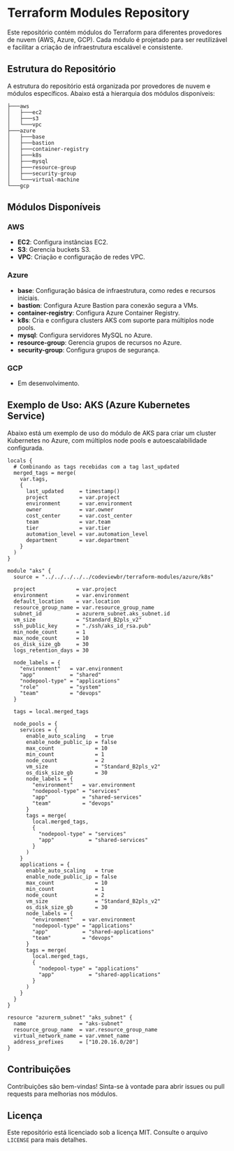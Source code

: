 
# Terraform Modules Repository

Este repositório contém módulos do Terraform para diferentes provedores de nuvem (AWS, Azure, GCP). Cada módulo é projetado para ser reutilizável e facilitar a criação de infraestrutura escalável e consistente.

## Estrutura do Repositório

A estrutura do repositório está organizada por provedores de nuvem e módulos específicos. Abaixo está a hierarquia dos módulos disponíveis:

```
├───aws
│   ├───ec2
│   ├───s3
│   └───vpc
├───azure
│   ├───base
│   ├───bastion
│   ├───container-registry
│   ├───k8s
│   ├───mysql
│   ├───resource-group
│   ├───security-group
│   └───virtual-machine
└───gcp
```

## Módulos Disponíveis

### AWS
- **EC2**: Configura instâncias EC2.
- **S3**: Gerencia buckets S3.
- **VPC**: Criação e configuração de redes VPC.

### Azure
- **base**: Configuração básica de infraestrutura, como redes e recursos iniciais.
- **bastion**: Configura Azure Bastion para conexão segura a VMs.
- **container-registry**: Configura Azure Container Registry.
- **k8s**: Cria e configura clusters AKS com suporte para múltiplos node pools.
- **mysql**: Configura servidores MySQL no Azure.
- **resource-group**: Gerencia grupos de recursos no Azure.
- **security-group**: Configura grupos de segurança.

### GCP
- Em desenvolvimento.

## Exemplo de Uso: AKS (Azure Kubernetes Service)

Abaixo está um exemplo de uso do módulo de AKS para criar um cluster Kubernetes no Azure, com múltiplos node pools e autoescalabilidade configurada.

```hcl
locals {
  # Combinando as tags recebidas com a tag last_updated
  merged_tags = merge(
    var.tags,
    {
      last_updated     = timestamp()
      project          = var.project
      environment      = var.environment
      owner            = var.owner
      cost_center      = var.cost_center
      team             = var.team
      tier             = var.tier
      automation_level = var.automation_level
      department       = var.department
    }
  )
}

module "aks" {
  source = "../../../../../codeviewbr/terraform-modules/azure/k8s"

  project             = var.project
  environment         = var.environment
  default_location    = var.location
  resource_group_name = var.resource_group_name
  subnet_id           = azurerm_subnet.aks_subnet.id
  vm_size             = "Standard_B2pls_v2"
  ssh_public_key      = "./ssh/aks_id_rsa.pub"
  min_node_count      = 1
  max_node_count      = 10
  os_disk_size_gb     = 30
  logs_retention_days = 30

  node_labels = {
    "environment"   = var.environment
    "app"           = "shared"
    "nodepool-type" = "applications"
    "role"          = "system"
    "team"          = "devops"
  }

  tags = local.merged_tags

  node_pools = {
    services = {
      enable_auto_scaling   = true
      enable_node_public_ip = false
      max_count             = 10
      min_count             = 1
      node_count            = 2
      vm_size               = "Standard_B2pls_v2"
      os_disk_size_gb       = 30
      node_labels = {
        "environment"   = var.environment
        "nodepool-type" = "services"
        "app"           = "shared-services"
        "team"          = "devops"
      }
      tags = merge(
        local.merged_tags,
        {
          "nodepool-type" = "services"
          "app"           = "shared-services"
        }
      )
    }
    applications = {
      enable_auto_scaling   = true
      enable_node_public_ip = false
      max_count             = 10
      min_count             = 1
      node_count            = 2
      vm_size               = "Standard_B2pls_v2"
      os_disk_size_gb       = 30
      node_labels = {
        "environment"   = var.environment
        "nodepool-type" = "applications"
        "app"           = "shared-applications"
        "team"          = "devops"
      }
      tags = merge(
        local.merged_tags,
        {
          "nodepool-type" = "applications"
          "app"           = "shared-applications"
        }
      )
    }
  }
}

resource "azurerm_subnet" "aks_subnet" {
  name                 = "aks-subnet"
  resource_group_name  = var.resource_group_name
  virtual_network_name = var.vmnet_name
  address_prefixes     = ["10.20.16.0/20"]
}
```

## Contribuições

Contribuições são bem-vindas! Sinta-se à vontade para abrir issues ou pull requests para melhorias nos módulos.

## Licença

Este repositório está licenciado sob a licença MIT. Consulte o arquivo `LICENSE` para mais detalhes.
